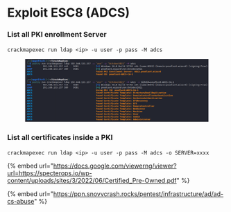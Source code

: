 # Exploit ESC8 (ADCS)

### List all PKI enrollment Server

`crackmapexec run ldap <ip> -u user -p pass -M adcs`

<figure><img src="../../../../.gitbook/assets/image (21).png" alt=""><figcaption></figcaption></figure>

### List all certificates inside a PKI

`crackmapexec run ldap <ip> -u user -p pass -M adcs -o SERVER=xxxx`

{% embed url="https://docs.google.com/viewerng/viewer?url=https://specterops.io/wp-content/uploads/sites/3/2022/06/Certified_Pre-Owned.pdf" %}

{% embed url="https://ppn.snovvcrash.rocks/pentest/infrastructure/ad/ad-cs-abuse" %}
